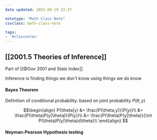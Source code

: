 ```yaml
---
date updated: 2021-09-19 22:37

notetype: "Math Class Note"
cssclass: math-class-note

tags: 
- '#classnotes'
---
```


## [[2001.5 Theories of Inference]]
Part of [[@Gov 2001 and Stats Index]]

Inference is finding things we don't know using things we do know

#### Bayes Theorem
Definition of conditional probability: based on joint probability $P(\theta, y)$

$$\begin{align}
P(\theta|y) &= \frac{P(\theta,y)}{P(y)}\\
&= \frac{P(\theta)P(y|\theta)}{P(y)}\\
&= \frac{P(\theta)P(y|\theta)}{\int P(\theta)P(y|\theta)d\theta}\\
\end{align}
$$


#### Neyman-Pearson Hypothesis testing


